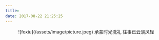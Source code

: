 ```yaml
---
title:
date: 2017-08-22 21:25:25
---
```

<center>
![foxiu](/assets/image/picture.jpeg)
承蒙时光洗礼
往事已云淡风轻
</center>
